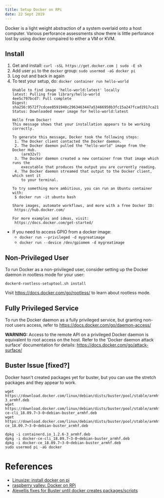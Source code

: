 ```yaml
---
title: Setup Docker on RPi
date: 22 Sept 2019
---
```


Docker is a light weight abstraction of a system overlaid onto a
host computer. Various perforance assessments show there is little
perforance lost by using docker compaired to either a VM or KVM.

## Install

1. Get and install: `curl -sSL https://get.docker.com | sudo -E sh`
1. Add user `pi` to the `docker` group: `sudo usermod -aG docker pi`
1. Log out and back in again
1. To test your setup, do: `docker container run hello-world`
    ```pi@raspberrypi:~ $ docker container run hello-world
    Unable to find image 'hello-world:latest' locally
    latest: Pulling from library/hello-world
    4ee5c797bcd7: Pull complete 
    Digest: sha256:9572f7cdcee8591948c2963463447a53466950b3fc15a247fcad1917ca215a2f
    Status: Downloaded newer image for hello-world:latest

    Hello from Docker!
    This message shows that your installation appears to be working correctly.

    To generate this message, Docker took the following steps:
     1. The Docker client contacted the Docker daemon.
     2. The Docker daemon pulled the "hello-world" image from the Docker Hub.
        (arm32v7)
     3. The Docker daemon created a new container from that image which runs the
        executable that produces the output you are currently reading.
     4. The Docker daemon streamed that output to the Docker client, which sent it
        to your terminal.

    To try something more ambitious, you can run an Ubuntu container with:
     $ docker run -it ubuntu bash

    Share images, automate workflows, and more with a free Docker ID:
     https://hub.docker.com/

    For more examples and ideas, visit:
     https://docs.docker.com/get-started/
    ```


- If you need to access GPIO from a docker image: 
    - `docker run --privileged -d mygreatimage`
    - `docker run --device /dev/gpiomem -d mygreatimage`

## Non-Privileged User

To run Docker as a non-privileged user, consider setting up the
Docker daemon in rootless mode for your user:

```
dockerd-rootless-setuptool.sh install
```

Visit https://docs.docker.com/go/rootless/ to learn about rootless mode.

## Fully Privileged Service

To run the Docker daemon as a fully privileged service, but granting non-root
users access, refer to https://docs.docker.com/go/daemon-access/


**WARNING:** Access to the remote API on a privileged Docker daemon is equivalent
         to root access on the host. Refer to the 'Docker daemon attack surface'
         documentation for details: https://docs.docker.com/go/attack-surface/


## Buster Issue [fixed?]

Docker hasn't created packages yet for buster, but you can use the stretch packages and
they appear to work.

```
wget https://download.docker.com/linux/debian/dists/buster/pool/stable/armhf/containerd.io_1.2.6-3_armhf.deb
wget https://download.docker.com/linux/debian/dists/buster/pool/stable/armhf/docker-ce-cli_18.09.7~3-0~debian-buster_armhf.deb
wget https://download.docker.com/linux/debian/dists/buster/pool/stable/armhf/docker-ce_18.09.7~3-0~debian-buster_armhf.deb

dpkg -i containerd.io_1.2.6-3_armhf.deb
dpkg -i docker-ce-cli_18.09.7~3-0~debian-buster_armhf.deb
dpkg -i docker-ce_18.09.7~3-0~debian-buster_armhf.deb
sudo usermod pi -aG docker
```

# References

- [Linuxize: install docker on pi](https://linuxize.com/post/how-to-install-and-use-docker-on-raspberry-pi/)
- [raspberry valley: Docker on RPi](https://raspberry-valley.azurewebsites.net/Docker-on-Raspberry-Pi/)
- [Alexellis fixes for Buster until docker creates packages/scripts](https://blog.alexellis.io/how-to-fix-docker-for-raspbian-buster/)
